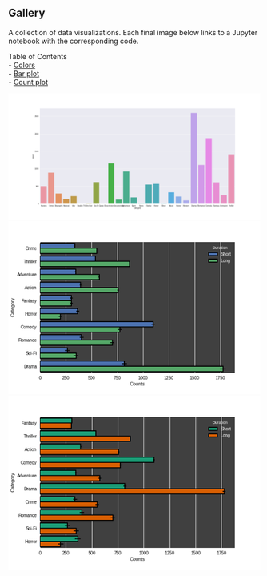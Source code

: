 ## Gallery
A collection of data visualizations. Each final image below links to a Jupyter notebook with the corresponding code.

Table of Contents   
	- [Colors](#colors)   
	- [Bar plot](#barplot)   
	- [Count plot](#countplot)   

<a name="colors"></a>
[![png](visualizations/figures/colors.png)](../visualizations/seaborn/colors)
<a name="barplot"></a>
[![png](visualizations/figures/barplot.png)](../visualizations/seaborn/barplot)
<a name="countplot"></a>
[![png](visualizations/figures/countplot.png)](../visualizations/seaborn/countplot)


